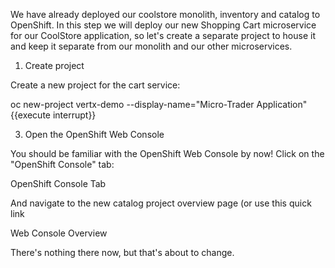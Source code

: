 We have already deployed our coolstore monolith, inventory and catalog to OpenShift. In this step we will deploy our new Shopping Cart microservice for our CoolStore application, so let's create a separate project to house it and keep it separate from our monolith and our other microservices.

1. Create project

Create a new project for the cart service:

oc new-project vertx-demo --display-name="Micro-Trader Application"{{execute interrupt}}

3. Open the OpenShift Web Console

You should be familiar with the OpenShift Web Console by now! Click on the "OpenShift Console" tab:

OpenShift Console Tab

And navigate to the new catalog project overview page (or use this quick link

Web Console Overview

There's nothing there now, but that's about to change.